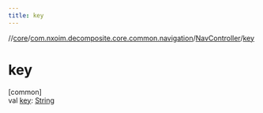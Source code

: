 ```yaml
---
title: key
---
```

//[core](../../../index.html)/[com.nxoim.decomposite.core.common.navigation](../index.html)/[NavController](index.html)/[key](key.html)



# key



[common]\
val [key](key.html): [String](https://kotlinlang.org/api/latest/jvm/stdlib/kotlin/-string/index.html)




